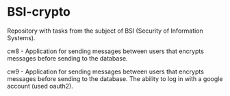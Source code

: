# BSI-crypto


Repository with tasks from the subject of BSI (Security of Information Systems).

cw8 - Application for sending messages between users that encrypts messages before sending to the database.

cw9 - Application for sending messages between users that encrypts messages before sending to the database. The ability to log in with a google account (used oauth2).
